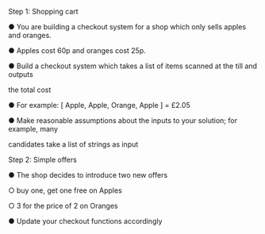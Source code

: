 Step 1: Shopping cart

● You are building a checkout system for a shop which only sells apples and oranges.

● Apples cost 60p and oranges cost 25p.

● Build a checkout system which takes a list of items scanned at the till and outputs

the total cost

● For example: [ Apple, Apple, Orange, Apple ] = £2.05

● Make reasonable assumptions about the inputs to your solution; for example, many

candidates take a list of strings as input



Step 2: Simple offers

● The shop decides to introduce two new offers

○ buy one, get one free on Apples

○ 3 for the price of 2 on Oranges

● Update your checkout functions accordingly
